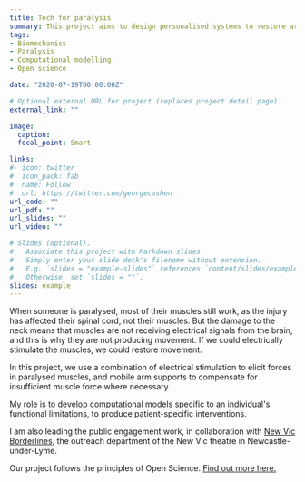 ```yaml
---
title: Tech for paralysis
summary: This project aims to design personalised systems to restore arm movement in people with high-level spinal cord injury.
tags:
- Biomechanics
- Paralysis
- Computational modelling
- Open science

date: "2020-07-19T00:00:00Z"

# Optional external URL for project (replaces project detail page).
external_link: ""

image:
  caption:
  focal_point: Smart

links:
#- icon: twitter
#  icon_pack: fab
#  name: Follow
#  url: https://twitter.com/georgecushen
url_code: ""
url_pdf: ""
url_slides: ""
url_video: ""

# Slides (optional).
#   Associate this project with Markdown slides.
#   Simply enter your slide deck's filename without extension.
#   E.g. `slides = "example-slides"` references `content/slides/example-slides.md`.
#   Otherwise, set `slides = ""`.
slides: example
---
```


When someone is paralysed, most of their muscles still work, as the injury has affected their spinal cord, not their muscles. But the damage to the neck means that muscles are not receiving electrical signals from the brain, and this is why they are not producing movement. If we could electrically stimulate the muscles, we could restore movement.

In this project, we use a combination of electrical stimulation to elicit forces in paralysed muscles, and mobile arm supports to compensate for insufficient muscle force where necessary.

My role is to develop computational models specific to an individual's functional limitations, to produce patient-specific interventions.

I am also leading the public engagement work, in collaboration with [New Vic Borderlines](https://www.newvictheatre.org.uk/education-and-community/borderlines/), the outreach department of the New Vic theatre in Newcastle-under-Lyme.

Our project follows the principles of Open Science. [Find out more here.](https://github.com/dblana/TechForParalysis/blob/master/README.md)
